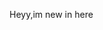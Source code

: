 Heyy,im new in here

<!---
Luxx-1/Luxx-1 is a ✨ special ✨ repository because its `README.md` (this file) appears on your GitHub profile.
You can click the Preview link to take a look at your changes.
--->
